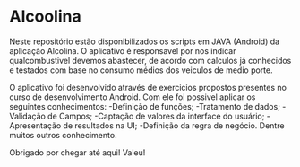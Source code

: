 # Alcoolina

Neste repositório estão disponibilizados os scripts em JAVA (Android) da aplicação Alcolina. O aplicativo é responsavel por nos indicar qualcombustivel devemos abastecer, de acordo com calculos já conhecidos e testados com base no consumo médios dos veiculos de medio porte.

O aplicativo foi desenvolvido através de exercicios propostos presentes no curso de desenvolvimento Android. Com ele foi possivel aplicar os seguintes conhecimentos:
  -Definição de funções;
  -Tratamento de dados;
  -Validação de Campos;
  -Captação de valores da interface do usuário;
  -Apresentação de resultados na UI;
  -Definição da regra de negócio.    Dentre muitos outros conhecimento.
  
  Obrigado por chegar até aqui! Valeu!
